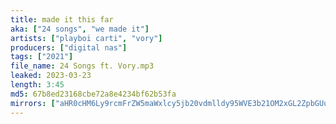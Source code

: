 ```yaml
---
title: made it this far
aka: ["24 songs", "we made it"]
artists: ["playboi carti", "vory"]
producers: ["digital nas"]
tags: ["2021"]
file_name: 24 Songs ft. Vory.mp3
leaked: 2023-03-23
length: 3:45
md5: 67b8ed23168cbe72a8e4234bf62b53fa
mirrors: ["aHR0cHM6Ly9rcmFrZW5maWxlcy5jb20vdmlldy95WVE3b21OM2xGL2ZpbGUuaHRtbA==", "aHR0cHM6Ly9kYnJlZS5vcmcvdi84NjQxY2I="]
---
```

